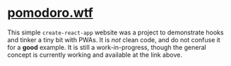 # [pomodoro.wtf](pomodoro.wtf)

This simple `create-react-app` website was a project to demonstrate hooks and tinker a tiny bit with PWAs. It is _not_ clean code, and do not confuse it for a **good** example. It is still a work-in-progress, though the general concept is currently working and available at the link above.

